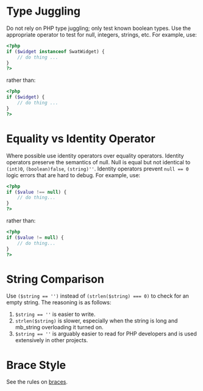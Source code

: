 Type Juggling
=============
Do not rely on PHP type juggling; only test known boolean types. Use the
appropriate operator to test for null, integers, strings, etc.  For example,
use:

```php
<?php
if ($widget instanceof SwatWidget) {
    // do thing ...
}
?>
```

rather than:

```php
<?php
if ($widget) {
    // do thing ...
}
?>
```

Equality vs Identity Operator
=============================
Where possible use identity operators over equality operators. Identity
operators preserve the semantics of null. Null is equal but not identical to
 ```(int)0```, ```(boolean)false```, ```(string)''```. Identity operators prevent
 ```null == 0``` logic errors that are hard to debug. For example, use:

```php
<?php
if ($value !== null) {
    // do thing...
}
?>
```

rather than:

```php
<?php
if ($value != null) {
    // do thing...
}
?>
```

String Comparison
=================
Use ```($string == '')``` instead of ```(strlen($string) === 0)``` to check
for an empty string. The reasoning is as follows:

 1. ```$string == ''``` is easier to write.
 2. ```strlen($string)``` is slower, especially when the string is long and mb_string overloading it turned on.
 3. ```$string == ''``` is arguably easier to read for PHP developers and is used extensively in other projects.

Brace Style
===========
See the rules on [braces](Braces).
